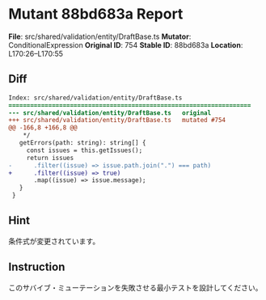 # Mutant 88bd683a Report

**File**: src/shared/validation/entity/DraftBase.ts
**Mutator**: ConditionalExpression
**Original ID**: 754
**Stable ID**: 88bd683a
**Location**: L170:26–L170:55

## Diff

```diff
Index: src/shared/validation/entity/DraftBase.ts
===================================================================
--- src/shared/validation/entity/DraftBase.ts	original
+++ src/shared/validation/entity/DraftBase.ts	mutated #754
@@ -166,8 +166,8 @@
    */
   getErrors(path: string): string[] {
     const issues = this.getIssues();
     return issues
-      .filter((issue) => issue.path.join(".") === path)
+      .filter((issue) => true)
       .map((issue) => issue.message);
   }
 }
```

## Hint

条件式が変更されています。

## Instruction

このサバイブ・ミューテーションを失敗させる最小テストを設計してください。